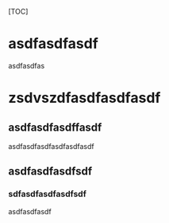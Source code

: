 [TOC]

# asdfasdfasdf

asdfasdfas

# zsdvszdfasdfasdfasdf

## asdfasdfasdffasdf

asdfasdfasdfasdfasdfasdf

## asdfasdfasdfsdf

### sdfasdfasdfasdfsdf

asdfasdfasdf

